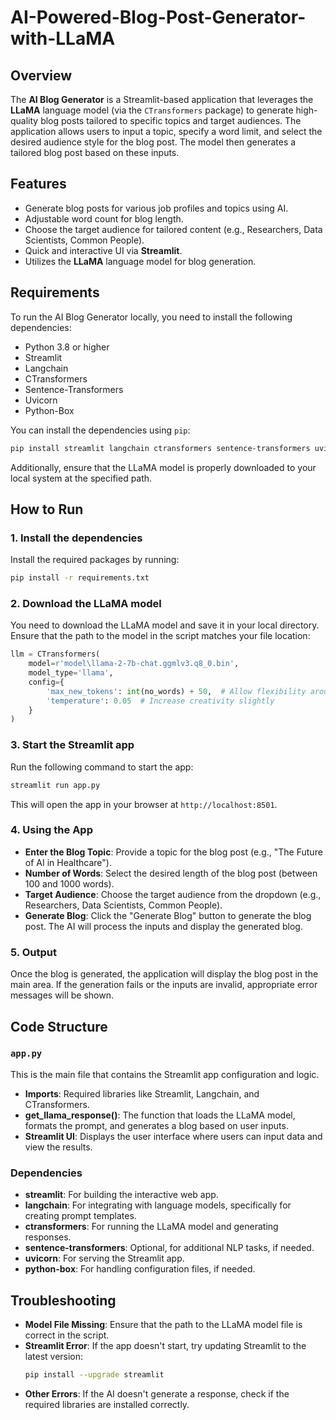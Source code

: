 # AI-Powered-Blog-Post-Generator-with-LLaMA

## Overview

The **AI Blog Generator** is a Streamlit-based application that leverages the **LLaMA** language model (via the `CTransformers` package) to generate high-quality blog posts tailored to specific topics and target audiences. The application allows users to input a topic, specify a word limit, and select the desired audience style for the blog post. The model then generates a tailored blog post based on these inputs.

## Features

- Generate blog posts for various job profiles and topics using AI.
- Adjustable word count for blog length.
- Choose the target audience for tailored content (e.g., Researchers, Data Scientists, Common People).
- Quick and interactive UI via **Streamlit**.
- Utilizes the **LLaMA** language model for blog generation.
  
## Requirements

To run the AI Blog Generator locally, you need to install the following dependencies:

- Python 3.8 or higher
- Streamlit
- Langchain
- CTransformers
- Sentence-Transformers
- Uvicorn
- Python-Box

You can install the dependencies using `pip`:

```bash
pip install streamlit langchain ctransformers sentence-transformers uvicorn python-box
```

Additionally, ensure that the LLaMA model is properly downloaded to your local system at the specified path.

## How to Run

### 1. Install the dependencies

Install the required packages by running:

```bash
pip install -r requirements.txt
```

### 2. Download the LLaMA model

You need to download the LLaMA model and save it in your local directory. Ensure that the path to the model in the script matches your file location:

```python
llm = CTransformers(
    model=r'model\llama-2-7b-chat.ggmlv3.q8_0.bin',
    model_type='llama',
    config={
        'max_new_tokens': int(no_words) + 50,  # Allow flexibility around word limit
        'temperature': 0.05  # Increase creativity slightly
    }
)
```

### 3. Start the Streamlit app

Run the following command to start the app:

```bash
streamlit run app.py
```

This will open the app in your browser at `http://localhost:8501`.

### 4. Using the App

- **Enter the Blog Topic**: Provide a topic for the blog post (e.g., "The Future of AI in Healthcare").
- **Number of Words**: Select the desired length of the blog post (between 100 and 1000 words).
- **Target Audience**: Choose the target audience from the dropdown (e.g., Researchers, Data Scientists, Common People).
- **Generate Blog**: Click the "Generate Blog" button to generate the blog post. The AI will process the inputs and display the generated blog.

### 5. Output

Once the blog is generated, the application will display the blog post in the main area. If the generation fails or the inputs are invalid, appropriate error messages will be shown.

## Code Structure

### `app.py`

This is the main file that contains the Streamlit app configuration and logic.

- **Imports**: Required libraries like Streamlit, Langchain, and CTransformers.
- **get_llama_response()**: The function that loads the LLaMA model, formats the prompt, and generates a blog based on user inputs.
- **Streamlit UI**: Displays the user interface where users can input data and view the results.

### Dependencies

- **streamlit**: For building the interactive web app.
- **langchain**: For integrating with language models, specifically for creating prompt templates.
- **ctransformers**: For running the LLaMA model and generating responses.
- **sentence-transformers**: Optional, for additional NLP tasks, if needed.
- **uvicorn**: For serving the Streamlit app.
- **python-box**: For handling configuration files, if needed.

## Troubleshooting

- **Model File Missing**: Ensure that the path to the LLaMA model file is correct in the script.
- **Streamlit Error**: If the app doesn't start, try updating Streamlit to the latest version:
  ```bash
  pip install --upgrade streamlit
  ```
- **Other Errors**: If the AI doesn't generate a response, check if the required libraries are installed correctly.
